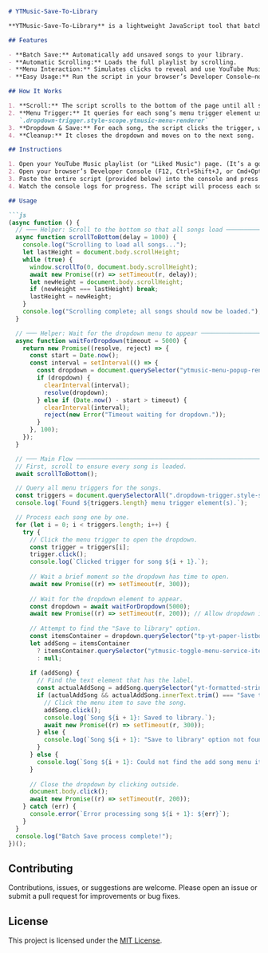 ```markdown
# YTMusic-Save-To-Library

**YTMusic-Save-To-Library** is a lightweight JavaScript tool that batch-saves unsaved tracks from your YouTube Music playlists into your library. The script scrolls through your playlist, reveals hidden menu options, and automatically clicks the “Save to library” option for each song.

## Features

- **Batch Save:** Automatically add unsaved songs to your library.
- **Automatic Scrolling:** Loads the full playlist by scrolling.
- **Menu Interaction:** Simulates clicks to reveal and use YouTube Music’s menu controls.
- **Easy Usage:** Run the script in your browser’s Developer Console—no installation needed.

## How It Works

1. **Scroll:** The script scrolls to the bottom of the page until all songs are loaded.
2. **Menu Trigger:** It queries for each song’s menu trigger element using the class  
   `.dropdown-trigger.style-scope.ytmusic-menu-renderer`
3. **Dropdown & Save:** For each song, the script clicks the trigger, waits for the dropdown to appear, and then looks for a menu item labeled exactly “Save to library” (or “Add to library”). If found, it clicks it.
4. **Cleanup:** It closes the dropdown and moves on to the next song.

## Instructions

1. Open your YouTube Music playlist (or "Liked Music") page. (It’s a good idea to scroll to the bottom manually first.)
2. Open your browser’s Developer Console (F12, Ctrl+Shift+J, or Cmd+Option+J).
3. Paste the entire script (provided below) into the console and press Enter.
4. Watch the console logs for progress. The script will process each song and update your library accordingly.

## Usage

```js
(async function () {
  // ─── Helper: Scroll to the bottom so that all songs load ─────────────────────────────
  async function scrollToBottom(delay = 1000) {
    console.log("Scrolling to load all songs...");
    let lastHeight = document.body.scrollHeight;
    while (true) {
      window.scrollTo(0, document.body.scrollHeight);
      await new Promise((r) => setTimeout(r, delay));
      let newHeight = document.body.scrollHeight;
      if (newHeight === lastHeight) break;
      lastHeight = newHeight;
    }
    console.log("Scrolling complete; all songs should now be loaded.");
  }

  // ─── Helper: Wait for the dropdown menu to appear ─────────────────────────────
  async function waitForDropdown(timeout = 5000) {
    return new Promise((resolve, reject) => {
      const start = Date.now();
      const interval = setInterval(() => {
        const dropdown = document.querySelector("ytmusic-menu-popup-renderer[slot='dropdown-content']");
        if (dropdown) {
          clearInterval(interval);
          resolve(dropdown);
        } else if (Date.now() - start > timeout) {
          clearInterval(interval);
          reject(new Error("Timeout waiting for dropdown."));
        }
      }, 100);
    });
  }

  // ─── Main Flow ─────────────────────────────────────────────────────────────
  // First, scroll to ensure every song is loaded.
  await scrollToBottom();

  // Query all menu triggers for the songs.
  const triggers = document.querySelectorAll(".dropdown-trigger.style-scope.ytmusic-menu-renderer");
  console.log(`Found ${triggers.length} menu trigger element(s).`);

  // Process each song one by one.
  for (let i = 0; i < triggers.length; i++) {
    try {
      // Click the menu trigger to open the dropdown.
      const trigger = triggers[i];
      trigger.click();
      console.log(`Clicked trigger for song ${i + 1}.`);
      
      // Wait a brief moment so the dropdown has time to open.
      await new Promise((r) => setTimeout(r, 300));
      
      // Wait for the dropdown element to appear.
      const dropdown = await waitForDropdown(5000);
      await new Promise((r) => setTimeout(r, 200)); // Allow dropdown items to render
      
      // Attempt to find the "Save to library" option.
      const itemsContainer = dropdown.querySelector("tp-yt-paper-listbox#items");
      let addSong = itemsContainer
        ? itemsContainer.querySelector("ytmusic-toggle-menu-service-item-renderer.style-scope.ytmusic-menu-popup-renderer")
        : null;
      
      if (addSong) {
        // Find the text element that has the label.
        const actualAddSong = addSong.querySelector("yt-formatted-string.text.style-scope.ytmusic-toggle-menu-service-item-renderer");
        if (actualAddSong && actualAddSong.innerText.trim() === "Save to library") {
          // Click the menu item to save the song.
          addSong.click();
          console.log(`Song ${i + 1}: Saved to library.`);
          await new Promise((r) => setTimeout(r, 300));
        } else {
          console.log(`Song ${i + 1}: "Save to library" option not found (possibly already saved).`);
        }
      } else {
        console.log(`Song ${i + 1}: Could not find the add song menu item.`);
      }
      
      // Close the dropdown by clicking outside.
      document.body.click();
      await new Promise((r) => setTimeout(r, 200));
    } catch (err) {
      console.error(`Error processing song ${i + 1}: ${err}`);
    }
  }
  console.log("Batch Save process complete!");
})();
```

## Contributing

Contributions, issues, or suggestions are welcome. Please open an issue or submit a pull request for improvements or bug fixes.

## License

This project is licensed under the [MIT License](LICENSE).
```
